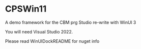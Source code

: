 # CPSWin11
A demo framework for the CBM prg Studio re-write with WinUI 3

You will need Visual Studio 2022.

Please read WinUIDockREADME for nuget info
